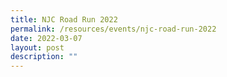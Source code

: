 ```yaml
---
title: NJC Road Run 2022
permalink: /resources/events/njc-road-run-2022
date: 2022-03-07
layout: post
description: ""
---
```

